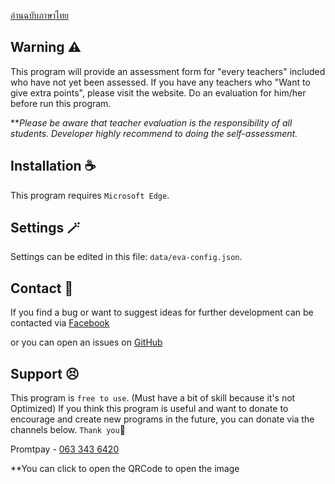 [อ่านฉบับภาษาไทย](อ่านก่อน.md)

## Warning ⚠️
This program will provide an assessment form for "every teachers" included who have not yet been assessed.
If you have any teachers who "Want to give extra points", please visit the website.
Do an evaluation for him/her before run this program.

***Please be aware that teacher evaluation is the responsibility of all students. 
Developer highly recommend to doing the self-assessment.*

## Installation ☕
This program requires `Microsoft Edge`.

## Settings 🪄
Settings can be edited in this file: `data/eva-config.json`.

## Contact 💬
If you find a bug or want to suggest ideas for further development can be contacted via [Facebook](https://fb.me/goryuuo)

or you can open an issues on [GitHub](https://github.com/GoRyuuO/psu-auto-evaluate/issues)

## Support 😣
This program is `free to use`. (Must have a bit of skill because it's not Optimized) If you think this program is useful and want to donate to encourage and create new programs in the future, you can donate via the channels below. `Thank you`🙏

Promtpay - [063 343 6420](data/donate.jpg)

**You can click to open the QRCode to open the image
